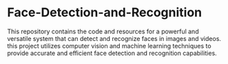 # Face-Detection-and-Recognition
This repository contains the code and resources for a powerful and versatile system that can detect and recognize faces in images and videos. this project utilizes computer vision and machine learning techniques to provide accurate and efficient face detection and recognition capabilities.
